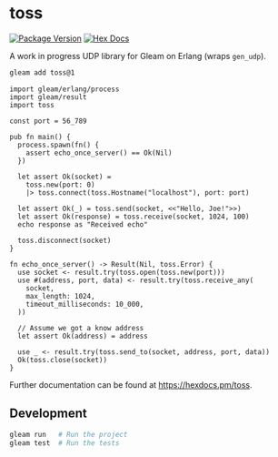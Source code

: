 # toss

[![Package Version](https://img.shields.io/hexpm/v/toss)](https://hex.pm/packages/toss)
[![Hex Docs](https://img.shields.io/badge/hex-docs-ffaff3)](https://hexdocs.pm/toss/)

A work in progress UDP library for Gleam on Erlang (wraps `gen_udp`).

```sh
gleam add toss@1
```
```gleam
import gleam/erlang/process
import gleam/result
import toss

const port = 56_789

pub fn main() {
  process.spawn(fn() {
    assert echo_once_server() == Ok(Nil)
  })

  let assert Ok(socket) =
    toss.new(port: 0)
    |> toss.connect(toss.Hostname("localhost"), port: port)

  let assert Ok(_) = toss.send(socket, <<"Hello, Joe!">>)
  let assert Ok(response) = toss.receive(socket, 1024, 100)
  echo response as "Received echo"

  toss.disconnect(socket)
}

fn echo_once_server() -> Result(Nil, toss.Error) {
  use socket <- result.try(toss.open(toss.new(port)))
  use #(address, port, data) <- result.try(toss.receive_any(
    socket,
    max_length: 1024,
    timeout_milliseconds: 10_000,
  ))

  // Assume we got a know address
  let assert Ok(address) = address

  use _ <- result.try(toss.send_to(socket, address, port, data))
  Ok(toss.close(socket))
}
```

Further documentation can be found at <https://hexdocs.pm/toss>.

## Development

```sh
gleam run   # Run the project
gleam test  # Run the tests
```
